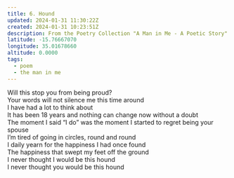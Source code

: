 ```yaml
---
title: 6. Hound
updated: 2024-01-31 11:30:22Z
created: 2024-01-31 10:23:51Z
description: From the Poetry Collection "A Man in Me - A Poetic Story" by Maxwell Kapezi Jr.
latitude: -15.76667070
longitude: 35.01678660
altitude: 0.0000
tags:
  - poem
  - the man in me
---
```


Will this stop you from being proud?  
Your words will not silence me this time around  
I have had a lot to think about  
It has been 18 years and nothing can change now without a doubt  
The moment I said “I do” was the moment I started to regret being your spouse  
I’m tired of going in circles, round and round  
I daily yearn for the happiness I had once found  
The happiness that swept my feet off the ground  
I never thought I would be this hound  
I never thought you would be this hound


